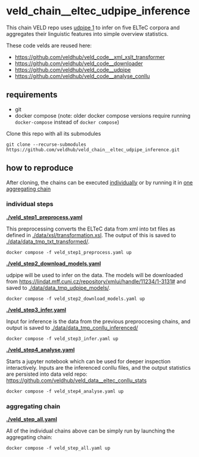 # veld_chain__eltec_udpipe_inference

This chain VELD repo uses [udpipe 1](https://ufal.mff.cuni.cz/udpipe/1) to infer on five ELTeC 
corpora and aggregates their linguistic features into simple overview statistics. 

These code velds are reused here:

- https://github.com/veldhub/veld_code__xml_xslt_transformer
- https://github.com/veldhub/veld_code__downloader
- https://github.com/veldhub/veld_code__udpipe
- https://github.com/veldhub/veld_code__analyse_conllu

## requirements

- git
- docker compose (note: older docker compose versions require running `docker-compose` instead of 
  `docker compose`)

Clone this repo with all its submodules
```
git clone --recurse-submodules https://github.com/veldhub/veld_chain__eltec_udpipe_inference.git
```

## how to reproduce

After cloning, the chains can be executed [individually](#individual-steps) or by running it in 
[one aggregating chain](#aggregating-chain)

### individual steps

**[./veld_step1_preprocess.yaml](./veld_step1_preprocess.yaml)**

This preprocessing converts the ELTeC data from xml into txt files as defined in
[./data/xsl/transformation.xsl](./data/xsl/transformation.xsl). The output of this is saved to
[./data/data_tmp_txt_transformed/](./data/data_tmp_txt_transformed/).

```
docker compose -f veld_step1_preprocess.yaml up
```

**[./veld_step2_download_models.yaml](./veld_step2_download_models.yaml)**

udpipe will be used to infer on the data. The models will be downloaded from 
https://lindat.mff.cuni.cz/repository/xmlui/handle/11234/1-3131# and saved to 
[./data/data_tmp_udpipe_models/](./data/data_tmp_udpipe_models/).

```
docker compose -f veld_step2_download_models.yaml up
```

**[./veld_step3_infer.yaml](./veld_step3_infer.yaml)**

Input for inference is the data from the previous preproccesing chains, and output is saved to
[./data/data_tmp_conllu_inferenced/](./data/data_tmp_conllu_inferenced/)

```
docker compose -f veld_step3_infer.yaml up
```

**[./veld_step4_analyse.yaml](./veld_step4_analyse.yaml)**

Starts a jupyter notebook which can be used for deeper inspection interactively. Inputs are the
inferenced conllu files, and the output statistics are persisted into data veld repo:
https://github.com/veldhub/veld_data__eltec_conllu_stats

```
docker compose -f veld_step4_analyse.yaml up
```

### aggregating chain

**[./veld_step_all.yaml](./veld_step_all.yaml)**

All of the individual chains above can be simply run by launching the aggregating chain:

```
docker compose -f veld_step_all.yaml up
```

